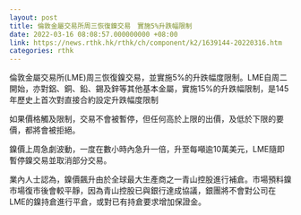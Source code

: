 ```yaml
---
layout: post
title: 倫敦金屬交易所周三恢復鎳交易　實施5%升跌幅限制
date: 2022-03-16 08:08:57.000000000 +08:00
link: https://news.rthk.hk/rthk/ch/component/k2/1639144-20220316.htm
categories: rthk
---
```


倫敦金屬交易所(LME)周三恢復鎳交易，並實施5%的升跌幅度限制。LME自周二開始，亦對鋁、銅、鉛、錫及鋅等其他基本金屬，實施15%的升跌幅限制，是145年歷史上首次對直接合約設定升跌幅度限制

如果價格觸及限制，交易不會被暫停，但任何高於上限的出價，及低於下限的要價，都將會被拒絕。

鎳價上周急劇波動，一度在數小時內急升一倍，升至每噸逾10萬美元，LME隨即暫停鎳交易並取消部分交易。

業內人士認為，鎳價飆升由於全球最大生產商之一青山控股進行補倉。市場預料鎳市場復市後會較平靜，因為青山控股已與銀行達成協議，銀團將不會對公司在LME的鎳持倉進行平倉，或對已有持倉要求增加保證金。
